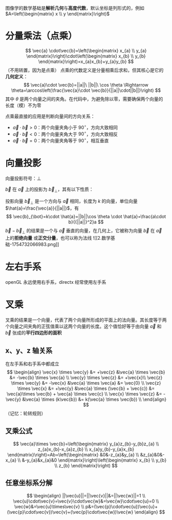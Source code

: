 图像学的数学基础是**解析几何**与**高度代数**，默认坐标是列形式的，例如 $A=\left(\begin{matrix} x \\ y \end{matrix}\right)$

# 分量乘法（点乘）
$$
\vec{a} \cdot\vec{b}=\left(\begin{matrix} x_{a} \\ y_{a} \end{matrix}\right)\cdot\left(\begin{matrix} x_{b} \\ y_{b} \end{matrix}\right)=x_{a}x_{b}+y_{a}y_{b}
$$
（不用转置，因为是点乘）
点乘的代数定义是分量相乘后求和，但其核心是它的**几何定义**：
$$
\vec{a}\cdot \vec{b}=||a||\ ||b||\ \cos \theta \Rightarrow \theta=\arccos\left(\frac{\vec{a}\cdot \vec{b}}{||a||\cdot||b||}\right)
$$
其中 $\theta$ 是两个向量之间的夹角。在代码中，为避免除以零，需要确保两个向量的长度（模）不为零

点乘最直接的应用是判断向量间的方向关系：
- $\vec{a}\cdot \vec{b}>0$：两个向量夹角小于 ${90}^\circ$，方向大致相同
- $\vec{a}\cdot \vec{b}<0$：两个向量夹角大于 ${90}^\circ$，方向大致相反
- $\vec{a}\cdot \vec{b}=0$：两个向量夹角等于 ${90}^\circ$，相互垂直

# 向量投影
向量投影符号：$\bot$

$\vec{b}$ 在 $\vec{a}$ 上的投影为 $\vec{b}_{\bot}$，其有以下性质：

投影向量 $\vec{b}_{\bot}$ 是一个方向与 $\vec{a}$ 相同，长度为 $k$ 的向量，单位向量 $\hat{a}=\frac{\vec{a}}{||a||}$，有
$$
\vec{b}_{\bot}=k\cdot \hat{a}=||b||\cos \theta \cdot \hat{a}=\frac{a\cdot b}{{||a||}^2}a
$$
$\vec{b}-\vec{b}_{\bot}$ 的结果是一个与 $\vec{a}$ 垂直的向量，在几何上，它被称为向量 $\vec{b}$ 在 $\vec{a}$ 上的**拒绝向量** 或**正交分量**，也可以称为法线
![[2.数学基础-1754732066983.png]]
# 左右手系
openGL 永远使用右手系，directx 经常使用左手系

# 叉乘
 叉乘的结果是一个向量，代表了两个向量所形成的平面上的法向量。其长度等于两个向量之间夹角的正弦值乘以这两个向量的长度。这个值恰好等于由向量 $\vec{a}$ 和 $\vec{b}$ 张成的**平行四边形的面积**


## x、y、z 轴关系
在左手系和右手系中都成立
$$
\begin{align}
\vec{x} \times \vec{y} &= +\vec{z}  &\vec{a} \times \vec{b} &= -\vec{b} \times \vec{a} \\
\vec{y} \times \vec{z} &= +\vec{x}\\
\vec{z} \times \vec{y} &= -\vec{x} &\vec{a} \times \vec{a} &= \vec{0} \\
\vec{z} \times \vec{x} &= +\vec{y} &\vec{a} \times (\vec{b} + \vec{c}) &= \vec{a}\times \vec{b} + \vec{a} \times \vec{c} \\
\vec{x} \times \vec{z} &= -\vec{y}  &\vec{a} \times (k\vec{b}) &= k(\vec{a} \times \vec{b}) \\
\end{align}
$$
（记忆：轮转规则）
## 叉乘公式
$$
\vec{a}\times \vec{b}=\left(\begin{matrix}
y_{a}z_{b}-y_{b}z_{a} \\
z_{a}x_{b}-x_{a}z_{b} \\
x_{a}y_{b}-y_{a}x_{b}
\end{matrix}\right)=Ab=\left(\begin{matrix}
&0&-z_{a}&y_{a} \\
&z_{a}&0&-x_{a} \\
&-y_{a}&x_{a}&0
\end{matrix}\right)\left(\begin{matrix}
x_{b} \\
y_{b} \\
z_{b}
\end{matrix}\right)
$$
## 任意坐标系分解
$$
\begin{align}
||\vec{u}||=||\vec{v}||&=||\vec{w}||=1 \\
\vec{u}\cdot\vec{v}=\vec{v}\cdot\vec{w}&=\vec{w}\cdot\vec{u}=0 \\
\vec{w}&=\vec{u}\times\vec{v} \\
p&=(\vec{p}\cdot\vec{u})\vec{u}+(\vec{p}\cdot\vec{v})\vec{v}+(\vec{p}\cdot\vec{w})\vec{w}
\end{align}
$$
